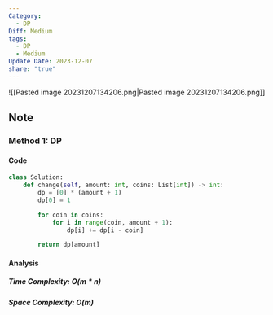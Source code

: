 ```yaml
---
Category:
  - DP
Diff: Medium
tags:
  - DP
  - Medium
Update Date: 2023-12-07
share: "true"
---
```


![[Pasted image 20231207134206.png|Pasted image 20231207134206.png]]
## Note
### Method 1: DP

#### Code
```python
class Solution:
    def change(self, amount: int, coins: List[int]) -> int:
        dp = [0] * (amount + 1)
        dp[0] = 1

        for coin in coins:
            for i in range(coin, amount + 1):
                dp[i] += dp[i - coin]

        return dp[amount]
```
#### Analysis
##### Time Complexity: $O(m * n)$
##### Space Complexity: $O(m)$

